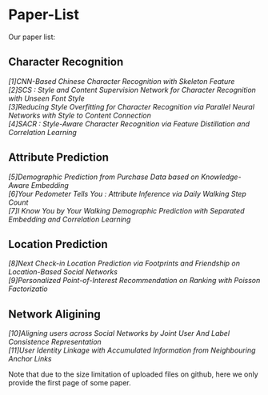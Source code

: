 # Paper-List

Our paper list:

##  Character Recognition
  *[1]CNN-Based Chinese Character Recognition with Skeleton Feature* <br>
  *[2]SCS : Style and Content Supervision Network for Character Recognition with Unseen Font Style* <br>
  *[3]Reducing Style Overfitting for Character Recognition via Parallel Neural Networks with Style to Content Connection* <br>
  *[4]SACR : Style-Aware Character Recognition via Feature Distillation and Correlation Learning* <br>

##  Attribute Prediction
  *[5]Demographic Prediction from Purchase Data based on Knowledge-Aware Embedding* <br>
  *[6]Your Pedometer Tells You : Attribute Inference via Daily Walking Step Count* <br>
  *[7]I Know You by Your Walking Demographic Prediction with Separated Embedding and Correlation Learning* <br>

 ## Location Prediction
  *[8]Next Check-in Location Prediction via Footprints and Friendship on Location-Based Social Networks* <br>
  *[9]Personalized Point-of-Interest Recommendation on Ranking with Poisson Factorizatio* <br>
  
 ## Network Aligining
   *[10]Aligning users across Social Networks by Joint User And Label Consistence Representation* <br>
   *[11]User Identity Linkage with Accumulated Information from Neighbouring Anchor Links* <br>


Note that due to the size limitation of uploaded files on github, here we only provide the first page of some paper. 
